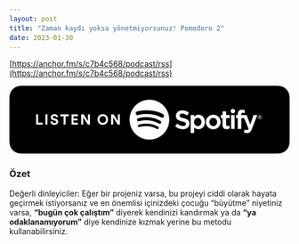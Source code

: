 ```yaml
---
layout: post
title: "Zaman kaydı yoksa yönetmiyorsunuz! Pomodoro 2"
date: 2023-01-30
---
```


[https://anchor.fm/s/c7b4c568/podcast/rss](https://anchor.fm/s/c7b4c568/podcast/rss)

[![](/images/spotify-badge.svg)](https://open.spotify.com/show/1kHzXy8UROQ5hb4qZdJaDO)

### Özet

Değerli dinleyiciler: Eğer bir projeniz varsa, bu projeyi ciddi olarak hayata geçirmek istiyorsanız ve en önemlisi içinizdeki çocuğu “büyütme” niyetiniz varsa, **“bugün çok çalıştım”** diyerek kendinizi kandırmak ya da **“ya odaklanamıyorum”** diye kendinize kızmak yerine bu metodu kullanabilirsiniz.
